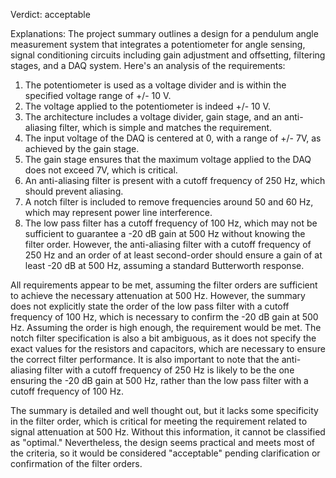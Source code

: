 Verdict: acceptable

Explanations: 
The project summary outlines a design for a pendulum angle measurement system that integrates a potentiometer for angle sensing, signal conditioning circuits including gain adjustment and offsetting, filtering stages, and a DAQ system. Here's an analysis of the requirements:

1. The potentiometer is used as a voltage divider and is within the specified voltage range of +/- 10 V.
2. The voltage applied to the potentiometer is indeed +/- 10 V.
3. The architecture includes a voltage divider, gain stage, and an anti-aliasing filter, which is simple and matches the requirement.
4. The input voltage of the DAQ is centered at 0, with a range of +/- 7V, as achieved by the gain stage.
5. The gain stage ensures that the maximum voltage applied to the DAQ does not exceed 7V, which is critical.
6. An anti-aliasing filter is present with a cutoff frequency of 250 Hz, which should prevent aliasing.
7. A notch filter is included to remove frequencies around 50 and 60 Hz, which may represent power line interference.
8. The low pass filter has a cutoff frequency of 100 Hz, which may not be sufficient to guarantee a -20 dB gain at 500 Hz without knowing the filter order. However, the anti-aliasing filter with a cutoff frequency of 250 Hz and an order of at least second-order should ensure a gain of at least -20 dB at 500 Hz, assuming a standard Butterworth response.

All requirements appear to be met, assuming the filter orders are sufficient to achieve the necessary attenuation at 500 Hz. However, the summary does not explicitly state the order of the low pass filter with a cutoff frequency of 100 Hz, which is necessary to confirm the -20 dB gain at 500 Hz. Assuming the order is high enough, the requirement would be met. The notch filter specification is also a bit ambiguous, as it does not specify the exact values for the resistors and capacitors, which are necessary to ensure the correct filter performance. It is also important to note that the anti-aliasing filter with a cutoff frequency of 250 Hz is likely to be the one ensuring the -20 dB gain at 500 Hz, rather than the low pass filter with a cutoff frequency of 100 Hz.

The summary is detailed and well thought out, but it lacks some specificity in the filter order, which is critical for meeting the requirement related to signal attenuation at 500 Hz. Without this information, it cannot be classified as "optimal." Nevertheless, the design seems practical and meets most of the criteria, so it would be considered "acceptable" pending clarification or confirmation of the filter orders.